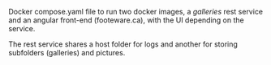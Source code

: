 Docker compose.yaml file to run two docker images, a *galleries* rest service and an angular front-end (footeware.ca), with the UI depending on the service.

The rest service shares a host folder for logs and another for storing subfolders (galleries) and pictures.

